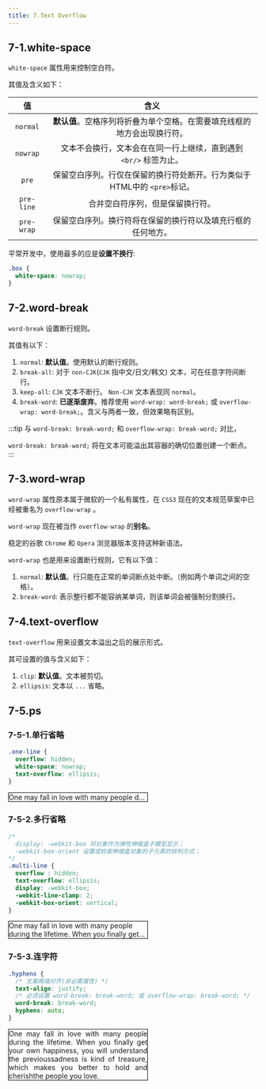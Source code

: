 ```yaml
---
title: 7.Text Overflow
---
```


<style scoped>
  .box {
    width: 280px;
    border: 1px solid #000;
  }
</style>

## 7-1.white-space

`white-space` 属性用来控制空白符。

其值及含义如下：

|     值     |                             含义                             |
| :--------: | :----------------------------------------------------------: |
|  `normal`  | **默认值**。空格序列将折叠为单个空格。在需要填充线框的地方会出现换行符。 |
|  `nowrap`  | 文本不会换行，文本会在在同一行上继续，直到遇到  `<br/>` 标签为止。 |
|   `pre`    | 保留空白序列。行仅在保留的换行符处断开。行为类似于HTML中的 `<pre>`标记。 |
| `pre-line` |               合并空白符序列，但是保留换行符。               |
| `pre-wrap` | 保留空白序列。换行符将在保留的换行符以及填充行框的任何地方。 |

平常开发中，使用最多的应是**设置不换行**:

```css
.box {
  white-space: nowrap;
}
```

## 7-2.word-break

`word-break` 设置断行规则。

其值有以下：

1. `normal`: **默认值**。使用默认的断行规则。
2. `break-all`: 对于 `non-CJK`(`CJK` 指中文/日文/韩文) 文本，可在任意字符间断行。
3. `keep-all`: `CJK` 文本不断行。 `Non-CJK` 文本表现同 `normal`。
4. `break-word`: **已逐渐废弃**。推荐使用 `word-wrap: word-break;` 或 `overflow-wrap: word-break;`。含义与两者一致，但效果略有区别。

:::tip
与 `word-break: break-word;` 和 `overflow-wrap: break-word;` 对比，

`word-break: break-word;` 将在文本可能溢出其容器的确切位置创建一个断点。
:::

## 7-3.word-wrap

`word-wrap` 属性原本属于微软的一个私有属性，在 `CSS3` 现在的文本规范草案中已经被重名为 `overflow-wrap` 。 

`word-wrap` 现在被当作 `overflow-wrap` 的**别名**。

稳定的谷歌 `Chrome` 和 `Opera` 浏览器版本支持这种新语法。

`word-wrap` 也是用来设置断行规则，它有以下值：

1. `normal`: **默认值**。行只能在正常的单词断点处中断。（例如两个单词之间的空格）。
2. `break-word`: 表示整行都不能容纳某单词，则该单词会被强制分割换行。

## 7-4.text-overflow

`text-overflow` 用来设置文本溢出之后的展示形式。

其可设置的值与含义如下：

1. `clip`: **默认值**。文本被剪切。
2. `ellipsis`: 文本以 `...` 省略。

## 7-5.ps

<style scoped>
  .one-line {
    overflow: hidden;
    white-space: nowrap;
    text-overflow: ellipsis;
  }
  .multi-line {
    overflow : hidden;
    text-overflow: ellipsis;
    display: -webkit-box;
    -webkit-line-clamp: 2;
    -webkit-box-orient: vertical;
  }
  .hyphens {
    text-align: justify;
    word-break: break-word;
    hyphens: auto;
  }
</style>

### 7-5-1.单行省略

```css
.one-line {
  overflow: hidden;
  white-space: nowrap;
  text-overflow: ellipsis;
}
```

<div class="box one-line">
  One may fall in love with many people during the lifetime. When you finally get your own happiness, you will understand the previoussadness is kind of treasure, which makes you better to hold and cherishthe people you love.
</div>

### 7-5-2.多行省略

```css
/*
  display: -webkit-box 将对象作为弹性伸缩盒子模型显示；
  -webkit-box-orient 设置或检索伸缩盒对象的子元素的排列方式；
*/
.multi-line {
  overflow : hidden;
  text-overflow: ellipsis;
  display: -webkit-box;
  -webkit-line-clamp: 2;
  -webkit-box-orient: vertical;
}
```

<div class="box multi-line">
  One may fall in love with many people during the lifetime. When you finally get your own happiness, you will understand the previoussadness is kind of treasure, which makes you better to hold and cherishthe people you love.
</div>

### 7-5-3.连字符

```css
.hyphens {
  /* 文案两端对齐(非必需属性) */
  text-align: justify;
  /* 必须设置 word-break: break-word; 或 overflow-wrap: break-word; */
  word-break: break-word;
  hyphens: auto;
}
```

<div class="box hyphens">
  One may fall in love with many people during the lifetime. When you finally get your own happiness, you will understand the previoussadness is kind of treasure, which makes you better to hold and cherishthe people you love.
</div>
